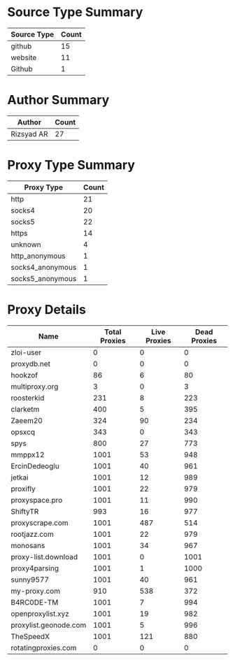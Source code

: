 # Source Type Summary

| Source Type | Count |
|-------------|-------|
| github | 15 |
| website | 11 |
| Github | 1 |


# Author Summary

| Author | Count |
|--------|-------|
| Rizsyad AR | 27 |


# Proxy Type Summary

| Proxy Type | Count |
|------------|-------|
| http | 21 |
| socks4 | 20 |
| socks5 | 22 |
| https | 14 |
| unknown | 4 |
| http_anonymous | 1 |
| socks4_anonymous | 1 |
| socks5_anonymous | 1 |


# Proxy Details

| Name | Total Proxies | Live Proxies | Dead Proxies |
|------|---------------|--------------|---------------|
| zloi-user | 0 | 0 | 0 |
| proxydb.net | 0 | 0 | 0 |
| hookzof | 86 | 6 | 80 |
| multiproxy.org | 3 | 0 | 3 |
| roosterkid | 231 | 8 | 223 |
| clarketm | 400 | 5 | 395 |
| Zaeem20 | 324 | 90 | 234 |
| opsxcq | 343 | 0 | 343 |
| spys | 800 | 27 | 773 |
| mmppx12 | 1001 | 53 | 948 |
| ErcinDedeoglu | 1001 | 40 | 961 |
| jetkai | 1001 | 12 | 989 |
| proxifly | 1001 | 22 | 979 |
| proxyspace.pro | 1001 | 11 | 990 |
| ShiftyTR | 993 | 16 | 977 |
| proxyscrape.com | 1001 | 487 | 514 |
| rootjazz.com | 1001 | 22 | 979 |
| monosans | 1001 | 34 | 967 |
| proxy-list.download | 1001 | 0 | 1001 |
| proxy4parsing | 1001 | 1 | 1000 |
| sunny9577 | 1001 | 40 | 961 |
| my-proxy.com | 910 | 538 | 372 |
| B4RC0DE-TM | 1001 | 7 | 994 |
| openproxylist.xyz | 1001 | 19 | 982 |
| proxylist.geonode.com | 1001 | 5 | 996 |
| TheSpeedX | 1001 | 121 | 880 |
| rotatingproxies.com | 0 | 0 | 0 |
